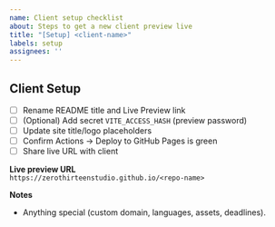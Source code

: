 ```yaml
---
name: Client setup checklist
about: Steps to get a new client preview live
title: "[Setup] <client-name>"
labels: setup
assignees: ''
---
```


## Client Setup

- [ ] Rename README title and Live Preview link
- [ ] (Optional) Add secret `VITE_ACCESS_HASH` (preview password)
- [ ] Update site title/logo placeholders
- [ ] Confirm Actions → Deploy to GitHub Pages is green
- [ ] Share live URL with client

**Live preview URL**  
`https://zerothirteenstudio.github.io/<repo-name>`

**Notes**  
- Anything special (custom domain, languages, assets, deadlines).